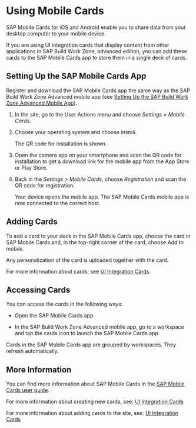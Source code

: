 <!-- loiofa6adb33246e4df2986de1986edb998a -->

# Using Mobile Cards

SAP Mobile Cards for iOS and Android enable you to share data from your desktop computer to your mobile device.

If you are using UI integration cards that display content from other applications in SAP Build Work Zone, advanced edition, you can add these cards to the SAP Mobile Cards app to store them in a single deck of cards.



<a name="loiofa6adb33246e4df2986de1986edb998a__section_bcf_kyk_mkb"/>

## Setting Up the SAP Mobile Cards App

Register and download the SAP Mobile Cards app the same way as the SAP Build Work Zone Advanced mobile app \(see [Setting Up the SAP Build Work Zone Advanced Mobile App](setting-up-the-sap-build-work-zone-advanced-mobile-app-1d157eb.md)\).

1.  In the site, go to the User Actions menu and choose *Settings* \> *Mobile Cards*.

2.  Choose your operating system and choose *Install*.

    The QR code for installation is shown.

3.  Open the camera app on your smartphone and scan the QR code for installation to get a download link for the mobile app from the App Store or Play Store.

4.  Back in the *Settings* \> *Mobile Cards*, choose *Registration* and scan the QR code for registration.

    Your device opens the mobile app. The SAP Mobile Cards mobile app is now connected to the correct host.




## Adding Cards

To add a card to your deck in the SAP Mobile Cards app, choose the card in SAP Mobile Cards and, in the top-right corner of the card, choose *Add to mobile*.

Any personalization of the card is uploaded together with the card.

For more information about cards, see [UI Integration Cards](ui-integration-cards-0bf9adc.md).



<a name="loiofa6adb33246e4df2986de1986edb998a__section_bjh_ybd_mkb"/>

## Accessing Cards

You can access the cards in the following ways:

-   Open the SAP Mobile Cards app.

-   In the SAP Build Work Zone Advanced mobile app, go to a workspace and tap the cards icon to launch the SAP Mobile Cards app.


Cards in the SAP Mobile Cards app are grouped by workspaces. They refresh automatically.



<a name="loiofa6adb33246e4df2986de1986edb998a__section_i5w_3p4_zkb"/>

## More Information

You can find more information about SAP Mobile Cards in the [SAP Mobile Cards user guide](https://help.sap.com/viewer/product/MOBILECARDS/Latest/en-US).

For more information about creating new cards, see: [UI Integration Cards](20-UIIntegrationCards/ui-integration-cards-b266652.md)

For more information about adding cards to the site, see: [UI Integration Cards](ui-integration-cards-0bf9adc.md)


